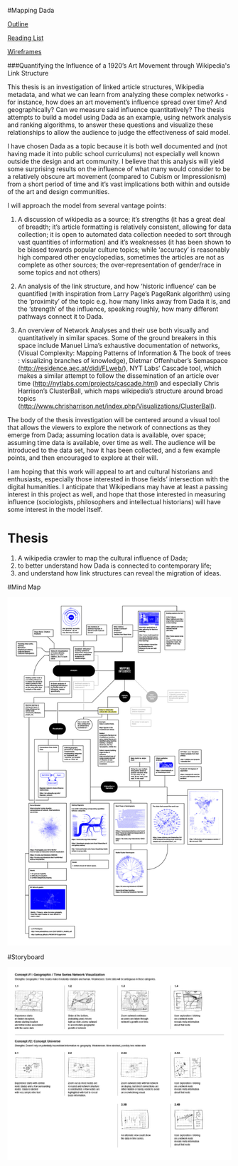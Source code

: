 #Mapping Dada

[Outline](/writing/outline.md)

[Reading List](/writing/readingList.md)

[Wireframes](/visualization/wireframes-r2.pdf)

###Quantifying the Influence of a 1920’s Art Movement through Wikipedia's Link Structure

This thesis is an investigation of linked article structures, Wikipedia metadata, and what we can learn from analyzing these complex networks - for instance, how does an art movement’s influence spread over time? And geographically? Can we measure said influence quantitatively? The thesis attempts to build a model using Dada as an example, using network analysis and ranking algorithms, to answer these questions and visualize these relationships to allow the audience to judge the effectiveness of said model.

I have chosen Dada as a topic because it is both well documented and (not having made it into public school curriculums) not especially well known outside the design and art community. I believe that this analysis will yield some surprising results on the influence of what many would consider to be a relatively obscure art movement (compared to Cubism or Impressionism) from a short period of time and it’s vast implications both within and outside of the art and design communities.

I will approach the model from several vantage points:

1) A discussion of wikipedia as a source; it’s strengths (it has a great deal of breadth; it’s article formatting is relatively consistent, allowing for data collection; it is open to automated data collection needed to sort through vast quantities of information) and it’s weaknesses (it has been shown to be biased towards popular culture topics; while ‘accuracy’ is reasonably high compared other encyclopedias, sometimes the articles are not as complete as other sources; the over-representation of gender/race in some topics and not others)

2) An analysis of the link structure, and how ‘historic influence’ can be quantified (with inspiration from Larry Page’s PageRank algorithm) using the ‘proximity’ of the topic e.g. how many links away from Dada it is, and the ‘strength’ of the influence, speaking roughly, how many different pathways connect it to Dada.

3) An overview of Network Analyses and their use both visually and quantitatively in similar spaces. Some of the ground breakers in this space include Manuel Lima’s exhaustive documentation of networks, (Visual Complexity: Mapping Patterns of Information & The book of trees : visualizing branches of knowledge), Dietmar Offenhuber’s Semaspace (http://residence.aec.at/didi/FLweb/), NYT Labs’ Cascade tool, which makes a similar attempt to follow the dissemination of an article over time (http://nytlabs.com/projects/cascade.html)  and especially Chris Harrison’s ClusterBall, which maps wikipedia’s structure around broad topics (http://www.chrisharrison.net/index.php/Visualizations/ClusterBall).

The body of the thesis investigation will be centered around a visual tool that allows the viewers to explore the network of connections as they emerge from Dada; assuming location data is available, over space; assuming time data is available, over time as well. The audience will be introduced to the data set, how it has been collected, and a few example points, and then encouraged to explore at their will.

I am hoping that this work will appeal to art and cultural historians and enthusiasts, especially those interested in those fields’ intersection with the digital humanities. I anticipate that Wikipedians may have at least a passing interest in this project as well, and hope that those interested in measuring influence (sociologists, philosophers and intellectual historians) will have some interest in the model itself.


# Thesis

1. A wikipedia crawler to map the cultural influence of Dada;
2. to better understand how Dada is connected to contemporary life;
3. and understand how link structures can reveal the migration of ideas.

#Mind Map

![](writing/mindMapV1.jpg)

#Storyboard

![](writing/storyboard-v1.jpg)
